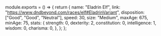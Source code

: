 module.exports = () => {
	return {
		name: "Eladrin Elf",
		link: "https://www.dndbeyond.com/races/elf#EladrinVariant",
		disposition: ["Good", "Good", "Neutral"],
		speed: 30,
		size: "Medium",
		maxAge: 675,
		minAge: 75,
		stats: {
			strength: 0,
			dexterity: 2,
			constitution: 0,
			intelligence: 1,
			wisdom: 0,
			charisma: 0,
		},
	};
};
